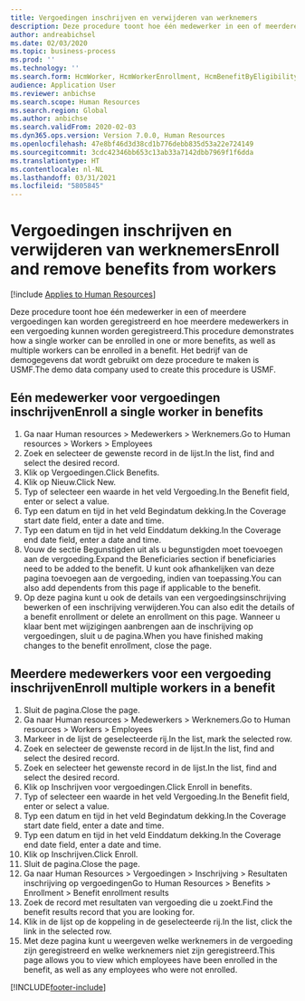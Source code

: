 ```yaml
---
title: Vergoedingen inschrijven en verwijderen van werknemers
description: Deze procedure toont hoe één medewerker in een of meerdere vergoedingen kan worden geregistreerd en hoe meerdere medewerkers in een vergoeding kunnen worden geregistreerd.
author: andreabichsel
ms.date: 02/03/2020
ms.topic: business-process
ms.prod: ''
ms.technology: ''
ms.search.form: HcmWorker, HcmWorkerEnrollment, HcmBenefitByEligibilityLookup, HcmMassBenefitEnrollment, HcmBenefitLookup, HcmMassBenefitEnrollmentResults, BenefitWorkspace, HcmBenefitSummaryPart
audience: Application User
ms.reviewer: anbichse
ms.search.scope: Human Resources
ms.search.region: Global
ms.author: anbichse
ms.search.validFrom: 2020-02-03
ms.dyn365.ops.version: Version 7.0.0, Human Resources
ms.openlocfilehash: 47e8bf46d3d38cd1b776debb835d53a22e724149
ms.sourcegitcommit: 3cdc42346bb653c13ab33a7142dbb7969f1f6dda
ms.translationtype: HT
ms.contentlocale: nl-NL
ms.lasthandoff: 03/31/2021
ms.locfileid: "5805845"
---
```

# <a name="enroll-and-remove-benefits-from-workers"></a><span data-ttu-id="7adc3-103">Vergoedingen inschrijven en verwijderen van werknemers</span><span class="sxs-lookup"><span data-stu-id="7adc3-103">Enroll and remove benefits from workers</span></span>

[!include [Applies to Human Resources](../includes/applies-to-hr.md)]



<span data-ttu-id="7adc3-104">Deze procedure toont hoe één medewerker in een of meerdere vergoedingen kan worden geregistreerd en hoe meerdere medewerkers in een vergoeding kunnen worden geregistreerd.</span><span class="sxs-lookup"><span data-stu-id="7adc3-104">This procedure demonstrates how a single worker can be enrolled in one or more benefits, as well as multiple workers can be enrolled in a benefit.</span></span> <span data-ttu-id="7adc3-105">Het bedrijf van de demogegevens dat wordt gebruikt om deze procedure te maken is USMF.</span><span class="sxs-lookup"><span data-stu-id="7adc3-105">The demo data company used to create this procedure is USMF.</span></span>


## <a name="enroll-a-single-worker-in-benefits"></a><span data-ttu-id="7adc3-106">Eén medewerker voor vergoedingen inschrijven</span><span class="sxs-lookup"><span data-stu-id="7adc3-106">Enroll a single worker in benefits</span></span>
1. <span data-ttu-id="7adc3-107">Ga naar Human resources > Medewerkers > Werknemers.</span><span class="sxs-lookup"><span data-stu-id="7adc3-107">Go to Human resources > Workers > Employees</span></span>
2. <span data-ttu-id="7adc3-108">Zoek en selecteer de gewenste record in de lijst.</span><span class="sxs-lookup"><span data-stu-id="7adc3-108">In the list, find and select the desired record.</span></span>
3. <span data-ttu-id="7adc3-109">Klik op Vergoedingen.</span><span class="sxs-lookup"><span data-stu-id="7adc3-109">Click Benefits.</span></span>
4. <span data-ttu-id="7adc3-110">Klik op Nieuw.</span><span class="sxs-lookup"><span data-stu-id="7adc3-110">Click New.</span></span>
5. <span data-ttu-id="7adc3-111">Typ of selecteer een waarde in het veld Vergoeding.</span><span class="sxs-lookup"><span data-stu-id="7adc3-111">In the Benefit field, enter or select a value.</span></span>
6. <span data-ttu-id="7adc3-112">Typ een datum en tijd in het veld Begindatum dekking.</span><span class="sxs-lookup"><span data-stu-id="7adc3-112">In the Coverage start date field, enter a date and time.</span></span>
7. <span data-ttu-id="7adc3-113">Typ een datum en tijd in het veld Einddatum dekking.</span><span class="sxs-lookup"><span data-stu-id="7adc3-113">In the Coverage end date field, enter a date and time.</span></span>
8. <span data-ttu-id="7adc3-114">Vouw de sectie Begunstigden uit als u begunstigden moet toevoegen aan de vergoeding.</span><span class="sxs-lookup"><span data-stu-id="7adc3-114">Expand the Beneficiaries section if beneficiaries need to be added to the benefit.</span></span> <span data-ttu-id="7adc3-115">U kunt ook afhankelijken van deze pagina toevoegen aan de vergoeding, indien van toepassing.</span><span class="sxs-lookup"><span data-stu-id="7adc3-115">You can also add dependents from this page if applicable to the benefit.</span></span>
9. <span data-ttu-id="7adc3-116">Op deze pagina kunt u ook de details van een vergoedingsinschrijving bewerken of een inschrijving verwijderen.</span><span class="sxs-lookup"><span data-stu-id="7adc3-116">You can also edit the details of a benefit enrollment or delete an enrollment on this page.</span></span> <span data-ttu-id="7adc3-117">Wanneer u klaar bent met wijzigingen aanbrengen aan de inschrijving op vergoedingen, sluit u de pagina.</span><span class="sxs-lookup"><span data-stu-id="7adc3-117">When you have finished making changes to the benefit enrollment, close the page.</span></span>

## <a name="enroll-multiple-workers-in-a-benefit"></a><span data-ttu-id="7adc3-118">Meerdere medewerkers voor een vergoeding inschrijven</span><span class="sxs-lookup"><span data-stu-id="7adc3-118">Enroll multiple workers in a benefit</span></span>
1. <span data-ttu-id="7adc3-119">Sluit de pagina.</span><span class="sxs-lookup"><span data-stu-id="7adc3-119">Close the page.</span></span>
2. <span data-ttu-id="7adc3-120">Ga naar Human resources > Medewerkers > Werknemers.</span><span class="sxs-lookup"><span data-stu-id="7adc3-120">Go to Human resources > Workers > Employees</span></span>
3. <span data-ttu-id="7adc3-121">Markeer in de lijst de geselecteerde rij.</span><span class="sxs-lookup"><span data-stu-id="7adc3-121">In the list, mark the selected row.</span></span>
4. <span data-ttu-id="7adc3-122">Zoek en selecteer de gewenste record in de lijst.</span><span class="sxs-lookup"><span data-stu-id="7adc3-122">In the list, find and select the desired record.</span></span>
5. <span data-ttu-id="7adc3-123">Zoek en selecteer het gewenste record in de lijst.</span><span class="sxs-lookup"><span data-stu-id="7adc3-123">In the list, find and select the desired record.</span></span>
6. <span data-ttu-id="7adc3-124">Klik op Inschrijven voor vergoedingen.</span><span class="sxs-lookup"><span data-stu-id="7adc3-124">Click Enroll in benefits.</span></span>
7. <span data-ttu-id="7adc3-125">Typ of selecteer een waarde in het veld Vergoeding.</span><span class="sxs-lookup"><span data-stu-id="7adc3-125">In the Benefit field, enter or select a value.</span></span>
8. <span data-ttu-id="7adc3-126">Typ een datum en tijd in het veld Begindatum dekking.</span><span class="sxs-lookup"><span data-stu-id="7adc3-126">In the Coverage start date field, enter a date and time.</span></span>
9. <span data-ttu-id="7adc3-127">Typ een datum en tijd in het veld Einddatum dekking.</span><span class="sxs-lookup"><span data-stu-id="7adc3-127">In the Coverage end date field, enter a date and time.</span></span>
10. <span data-ttu-id="7adc3-128">Klik op Inschrijven.</span><span class="sxs-lookup"><span data-stu-id="7adc3-128">Click Enroll.</span></span>
11. <span data-ttu-id="7adc3-129">Sluit de pagina.</span><span class="sxs-lookup"><span data-stu-id="7adc3-129">Close the page.</span></span>
12. <span data-ttu-id="7adc3-130">Ga naar Human Resources > Vergoedingen > Inschrijving > Resultaten inschrijving op vergoedingen</span><span class="sxs-lookup"><span data-stu-id="7adc3-130">Go to Human Resources > Benefits > Enrollment > Benefit enrollment results</span></span>
13. <span data-ttu-id="7adc3-131">Zoek de record met resultaten van vergoeding die u zoekt.</span><span class="sxs-lookup"><span data-stu-id="7adc3-131">Find the benefit results record that you are looking for.</span></span>
14. <span data-ttu-id="7adc3-132">Klik in de lijst op de koppeling in de geselecteerde rij.</span><span class="sxs-lookup"><span data-stu-id="7adc3-132">In the list, click the link in the selected row.</span></span>
15. <span data-ttu-id="7adc3-133">Met deze pagina kunt u weergeven welke werknemers in de vergoeding zijn geregistreerd en welke werknemers niet zijn geregistreerd.</span><span class="sxs-lookup"><span data-stu-id="7adc3-133">This page allows you to view which employees have been enrolled in the benefit, as well as any employees who were not enrolled.</span></span>



[!INCLUDE[footer-include](../includes/footer-banner.md)]